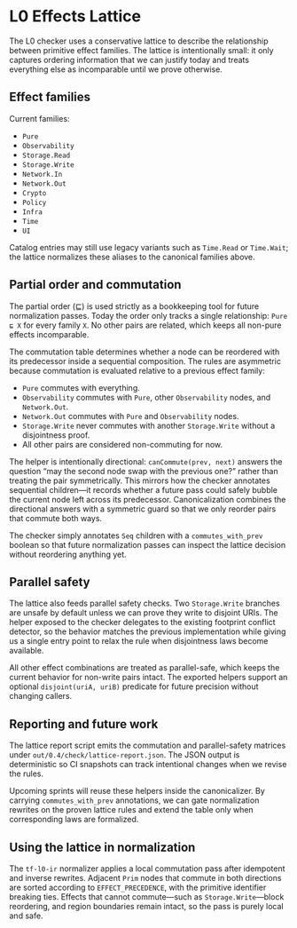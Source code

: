 # L0 Effects Lattice

The L0 checker uses a conservative lattice to describe the relationship between
primitive effect families. The lattice is intentionally small: it only captures
ordering information that we can justify today and treats everything else as
incomparable until we prove otherwise.

## Effect families

Current families:

- `Pure`
- `Observability`
- `Storage.Read`
- `Storage.Write`
- `Network.In`
- `Network.Out`
- `Crypto`
- `Policy`
- `Infra`
- `Time`
- `UI`

Catalog entries may still use legacy variants such as `Time.Read` or
`Time.Wait`; the lattice normalizes these aliases to the canonical families
above.

## Partial order and commutation

The partial order (⊑) is used strictly as a bookkeeping tool for future
normalization passes. Today the order only tracks a single relationship:
`Pure ⊑ X` for every family `X`. No other pairs are related, which keeps all
non-pure effects incomparable.

The commutation table determines whether a node can be reordered with its
predecessor inside a sequential composition. The rules are asymmetric because
commutation is evaluated relative to a previous effect family:

- `Pure` commutes with everything.
- `Observability` commutes with `Pure`, other `Observability` nodes, and
  `Network.Out`.
- `Network.Out` commutes with `Pure` and `Observability` nodes.
- `Storage.Write` never commutes with another `Storage.Write` without a
  disjointness proof.
- All other pairs are considered non-commuting for now.

The helper is intentionally directional: `canCommute(prev, next)` answers the
question “may the second node swap with the previous one?” rather than treating
the pair symmetrically. This mirrors how the checker annotates sequential
children—it records whether a future pass could safely bubble the current node
left across its predecessor. Canonicalization combines the directional answers
with a symmetric guard so that we only reorder pairs that commute both ways.

The checker simply annotates `Seq` children with a `commutes_with_prev` boolean
so that future normalization passes can inspect the lattice decision without
reordering anything yet.

## Parallel safety

The lattice also feeds parallel safety checks. Two `Storage.Write` branches are
unsafe by default unless we can prove they write to disjoint URIs. The helper
exposed to the checker delegates to the existing footprint conflict detector,
so the behavior matches the previous implementation while giving us a single
entry point to relax the rule when disjointness laws become available.

All other effect combinations are treated as parallel-safe, which keeps the
current behavior for non-write pairs intact. The exported helpers support an
optional `disjoint(uriA, uriB)` predicate for future precision without changing
callers.

## Reporting and future work

The lattice report script emits the commutation and parallel-safety matrices
under `out/0.4/check/lattice-report.json`. The JSON output is deterministic so
CI snapshots can track intentional changes when we revise the rules.

Upcoming sprints will reuse these helpers inside the canonicalizer. By carrying
`commutes_with_prev` annotations, we can gate normalization rewrites on the
proven lattice rules and extend the table only when corresponding laws are
formalized.

## Using the lattice in normalization

The `tf-l0-ir` normalizer applies a local commutation pass after idempotent and
inverse rewrites. Adjacent `Prim` nodes that commute in both directions are
sorted according to `EFFECT_PRECEDENCE`, with the primitive identifier breaking
ties. Effects that cannot commute—such as `Storage.Write`—block reordering,
and region boundaries remain intact, so the pass is purely local and safe.
